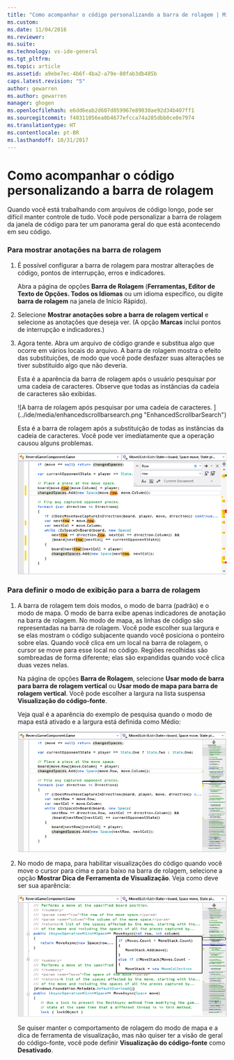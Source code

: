 ```yaml
---
title: "Como acompanhar o código personalizando a barra de rolagem | Microsoft Docs"
ms.custom: 
ms.date: 11/04/2016
ms.reviewer: 
ms.suite: 
ms.technology: vs-ide-general
ms.tgt_pltfrm: 
ms.topic: article
ms.assetid: a9ebe7ec-4b6f-4ba2-a79e-80fab3db485b
caps.latest.revision: "5"
author: gewarren
ms.author: gewarren
manager: ghogen
ms.openlocfilehash: e6dd6eab2d607d059967e89030ae92d34b407ff1
ms.sourcegitcommit: f40311056ea0b4677efcca74a285dbb0ce0e7974
ms.translationtype: HT
ms.contentlocale: pt-BR
ms.lasthandoff: 10/31/2017
---
```

# <a name="how-to-track-your-code-by-customizing-the-scrollbar"></a>Como acompanhar o código personalizando a barra de rolagem
Quando você está trabalhando com arquivos de código longo, pode ser difícil manter controle de tudo. Você pode personalizar a barra de rolagem da janela de código para ter um panorama geral do que está acontecendo em seu código.  
  
### <a name="to-show-annotations-on-the-scroll-bar"></a>Para mostrar anotações na barra de rolagem  
  
1.  É possível configurar a barra de rolagem para mostrar alterações de código, pontos de interrupção, erros e indicadores.  
  
     Abra a página de opções **Barra de Rolagem** (**Ferramentas, Editor de Texto de Opções. Todos os Idiomas** ou um idioma específico, ou digite **barra de rolagem** na janela de Início Rápido).  
  
2.  Selecione **Mostrar anotações sobre a barra de rolagem vertical** e selecione as anotações que deseja ver. (A opção **Marcas** inclui pontos de interrupção e indicadores.)  
  
3.  Agora tente. Abra um arquivo de código grande e substitua algo que ocorre em vários locais do arquivo. A barra de rolagem mostra o efeito das substituições, de modo que você pode desfazer suas alterações se tiver substituído algo que não deveria.  
  
     Esta é a aparência da barra de rolagem após o usuário pesquisar por uma cadeia de caracteres. Observe que todas as instâncias da cadeia de caracteres são exibidas.  
  
     ![A barra de rolagem após pesquisar por uma cadeia de caracteres. ] (../ide/media/enhancedscrollbarsearch.png "EnhancedScrollbarSearch")  
  
     Esta é a barra de rolagem após a substituição de todas as instâncias da cadeia de caracteres. Você pode ver imediatamente que a operação causou alguns problemas.  
  
     ![A barra de rolagem após a substituição de uma cadeia de caracteres com erros](../ide/media/enhancedscrollbarreplace.png "EnhancedScrollbarReplace")  
  
### <a name="to-set-the-display-mode-for-the-scroll-bar"></a>Para definir o modo de exibição para a barra de rolagem  
  
1.  A barra de rolagem tem dois modos, o modo de barra (padrão) e o modo de mapa. O modo de barra exibe apenas indicadores de anotação na barra de rolagem. No modo de mapa, as linhas de código são representadas na barra de rolagem. Você pode escolher sua largura e se elas mostram o código subjacente quando você posiciona o ponteiro sobre elas. Quando você clica em um local na barra de rolagem, o cursor se move para esse local no código. Regiões recolhidas são sombreadas de forma diferente; elas são expandidas quando você clica duas vezes nelas.  
  
     Na página de opções **Barra de Rolagem**, selecione **Usar modo de barra para barra de rolagem vertical** ou **Usar modo de mapa para barra de rolagem vertical**. Você pode escolher a largura na lista suspensa **Visualização do código-fonte**.  
  
     Veja qual é a aparência do exemplo de pesquisa quando o modo de mapa está ativado e a largura está definida como Médio:  
  
     ![A barra de rolagem no modo de mapa](../ide/media/enhancedscrollbar.png "EnhancedScrollbar")  
  
2.  No modo de mapa, para habilitar visualizações do código quando você move o cursor para cima e para baixo na barra de rolagem, selecione a opção **Mostrar Dica de Ferramenta de Visualização**. Veja como deve ser sua aparência:  
  
     ![A barra de rolagem com uma dica de ferramenta](../ide/media/enhancedscrollbarsearchtooltip.png "EnhancedScrollbarSearchTooltip")  
  
     Se quiser manter o comportamento de rolagem do modo de mapa e a dica de ferramenta de visualização, mas não quiser ter a visão de geral do código-fonte, você pode definir **Visualização do código-fonte** como **Desativado**.